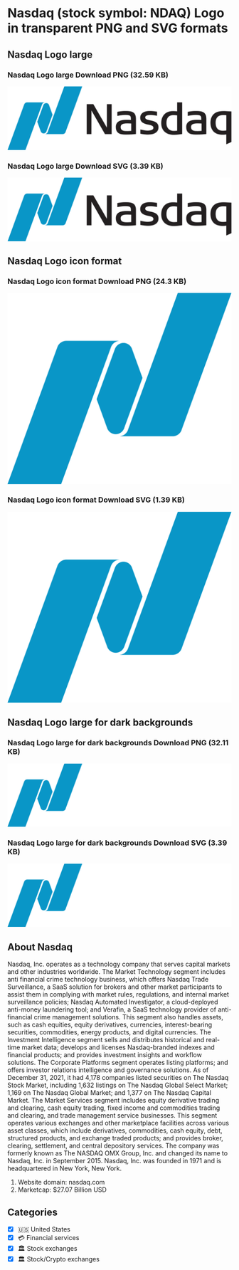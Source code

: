 # Nasdaq (stock symbol: NDAQ) Logo in transparent PNG and SVG formats

## Nasdaq Logo large

### Nasdaq Logo large Download PNG (32.59 KB)

![Nasdaq Logo large Download PNG (32.59 KB)](/img/orig/NDAQ_BIG-3ba64bac.png)

### Nasdaq Logo large Download SVG (3.39 KB)

![Nasdaq Logo large Download SVG (3.39 KB)](/img/orig/NDAQ_BIG-18e04add.svg)

## Nasdaq Logo icon format

### Nasdaq Logo icon format Download PNG (24.3 KB)

![Nasdaq Logo icon format Download PNG (24.3 KB)](/img/orig/NDAQ-1a768cf8.png)

### Nasdaq Logo icon format Download SVG (1.39 KB)

![Nasdaq Logo icon format Download SVG (1.39 KB)](/img/orig/NDAQ-0d58bfbc.svg)

## Nasdaq Logo large for dark backgrounds

### Nasdaq Logo large for dark backgrounds Download PNG (32.11 KB)

![Nasdaq Logo large for dark backgrounds Download PNG (32.11 KB)](/img/orig/NDAQ_BIG.D-85f853d1.png)

### Nasdaq Logo large for dark backgrounds Download SVG (3.39 KB)

![Nasdaq Logo large for dark backgrounds Download SVG (3.39 KB)](/img/orig/NDAQ_BIG.D-d29abdaa.svg)

## About Nasdaq

Nasdaq, Inc. operates as a technology company that serves capital markets and other industries worldwide. The Market Technology segment includes anti financial crime technology business, which offers Nasdaq Trade Surveillance, a SaaS solution for brokers and other market participants to assist them in complying with market rules, regulations, and internal market surveillance policies; Nasdaq Automated Investigator, a cloud-deployed anti-money laundering tool; and Verafin, a SaaS technology provider of anti-financial crime management solutions. This segment also handles assets, such as cash equities, equity derivatives, currencies, interest-bearing securities, commodities, energy products, and digital currencies. The Investment Intelligence segment sells and distributes historical and real-time market data; develops and licenses Nasdaq-branded indexes and financial products; and provides investment insights and workflow solutions. The Corporate Platforms segment operates listing platforms; and offers investor relations intelligence and governance solutions. As of December 31, 2021, it had 4,178 companies listed securities on The Nasdaq Stock Market, including 1,632 listings on The Nasdaq Global Select Market; 1,169 on The Nasdaq Global Market; and 1,377 on The Nasdaq Capital Market. The Market Services segment includes equity derivative trading and clearing, cash equity trading, fixed income and commodities trading and clearing, and trade management service businesses. This segment operates various exchanges and other marketplace facilities across various asset classes, which include derivatives, commodities, cash equity, debt, structured products, and exchange traded products; and provides broker, clearing, settlement, and central depository services. The company was formerly known as The NASDAQ OMX Group, Inc. and changed its name to Nasdaq, Inc. in September 2015. Nasdaq, Inc. was founded in 1971 and is headquartered in New York, New York.

1. Website domain: nasdaq.com
2. Marketcap: $27.07 Billion USD


## Categories
- [x] 🇺🇸 United States
- [x] 💳 Financial services
- [x] 🏛 Stock exchanges
- [x] 🏛 Stock/Crypto exchanges
